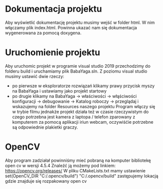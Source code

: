 # Dokumentacja projektu

Aby wyświetlić dokumentację projektu musimy wejść w folder html. W nim włączamy plik index.html. Powinna ukazać nam się dokumentacja wygenerowana za pomocą doxygena.

# Uruchomienie projektu

Aby uruchomic projekt w programie visual studio 2019 przechodzimy do folderu build i uruchamiamy plik BabaYaga.sln.
Z poziomu visual studio musimy ustawić dwie rzeczy:

- po pierwsze w eksploratorze rozwiązań klikamy prawy przycisk myszy na BabaYaga i ustawiamy jako projekt startowy
- po drugie klikamy na BabaYaga -> właściwości -> włąściwości konfiguracji -> debugowanie -> Katalog roboczy -> przeglądaj i wskazujemy na folder Resources naszego projektu
  Program włączy się w trybie filmu jednakże projekt działa też w czasie rzeczywistym do czego potrzebna jest kamera z laptopa / telefon zparowany z komputerem za pomocą aplikacji iriun webcam, oczywiśćie potrzebne są odpowiednie plakietki graczy.

# OpenCV

Aby program zadziałał powinniśmy mieć pobraną na komputer bibliotekę open cv w wersji 4.5.4
Znaleźć ją możemy pod linkiem: https://opencv.org/releases/
W pliku CMakeLists.txt mamy ustawienie
set(OpenCV_DIR "C:/.opencv/build")
"C:/.opencv/build" zastępujemy lokacją gdzie znajduje się rozpakowany open cv
